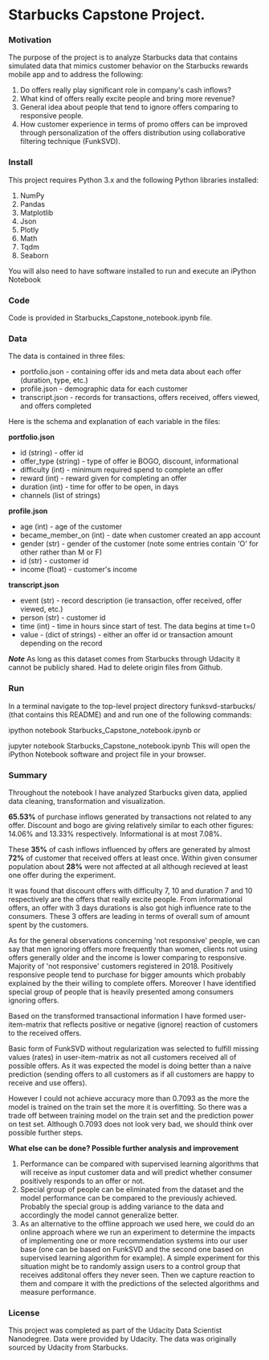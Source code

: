# Starbucks Capstone Project.

### Motivation
The purpose of the project is to analyze Starbucks data that contains simulated data that mimics customer behavior on the Starbucks rewards mobile app and to address the following:

1. Do offers really play significant role in company's cash inflows?  
2. What kind of offers really excite people and bring more revenue?
3. General idea about people that tend to ignore offers comparing to responsive people.
4. How customer experience in terms of promo offers can be improved through personalization of the offers distribution using collaborative filtering technique (FunkSVD).

### Install
This project requires Python 3.x and the following Python libraries installed:

1. NumPy
2. Pandas
3. Matplotlib
4. Json
5. Plotly
6. Math
7. Tqdm
8. Seaborn

You will also need to have software installed to run and execute an iPython Notebook

### Code

Code is provided in Starbucks_Capstone_notebook.ipynb file.

### Data
The data is contained in three files:

* portfolio.json - containing offer ids and meta data about each offer (duration, type, etc.)
* profile.json - demographic data for each customer
* transcript.json - records for transactions, offers received, offers viewed, and offers completed

Here is the schema and explanation of each variable in the files:

**portfolio.json**
* id (string) - offer id
* offer_type (string) - type of offer ie BOGO, discount, informational
* difficulty (int) - minimum required spend to complete an offer
* reward (int) - reward given for completing an offer
* duration (int) - time for offer to be open, in days
* channels (list of strings)

**profile.json**
* age (int) - age of the customer
* became_member_on (int) - date when customer created an app account
* gender (str) - gender of the customer (note some entries contain 'O' for other rather than M or F)
* id (str) - customer id
* income (float) - customer's income

**transcript.json**
* event (str) - record description (ie transaction, offer received, offer viewed, etc.)
* person (str) - customer id
* time (int) - time in hours since start of test. The data begins at time t=0
* value - (dict of strings) - either an offer id or transaction amount depending on the record

***Note***
As long as this dataset comes from Starbucks through Udacity it cannot be publicly shared. Had to delete origin files from Github.

### Run
In a terminal navigate to the top-level project directory funksvd-starbucks/ (that contains this README) and and run one of the following commands:

ipython notebook Starbucks_Capstone_notebook.ipynb or

jupyter notebook Starbucks_Capstone_notebook.ipynb This will open the iPython Notebook software and project file in your browser.

### Summary

Throughout the notebook I have analyzed Starbucks given data, applied data cleaning, transformation and visualization.

**65.53%** of purchase inflows generated by transactions not related to any offer. Discount and bogo are giving relatively similar to each other figures: 14.06% and 13.33% respectively. Informational is at most 7.08%.

These **35%** of cash inflows influenced by offers are generated by almost **72%** of customer that received offers at least once. Within given consumer population  about **28%** were not affected at all although recieved at least one offer during the experiment.

It was found that discount offers with difficulty 7, 10 and duration 7 and 10 respectively are the offers that really excite people. From informational offers, an offer with 3 days durations is also got high influence rate to the consumers. These 3 offers are leading in terms of overall sum of amount spent by the customers.

As for the general observations concerning 'not responsive' people, we can say that men ignoring offers more frequently than women, clients not using offers generally older and the income is lower comparing to responsive. Majority of 'not responsive' customers registered in 2018. Positively responsive people tend to purchase for bigger amounts which probably explained by the their willing to complete offers. Moreover I have identified special group of people that is heavily presented among consumers ignoring offers.

Based on the transformed transactional information I have formed user-item-matrix that reflects positive or negative (ignore) reaction of customers to the received offers.

Basic form of FunkSVD without regularization was selected to fulfill missing values (rates) in user-item-matrix as not all customers received all of possible offers. As it was expected the model is doing better than a naive prediction (sending offers to all customers as if all customers are happy to receive and use offers).

However I could not achieve accuracy more than 0.7093 as the more the model is trained on the train set the more it is overfitting. So there was a trade off between training model on the train set and the prediction power on test set. Although 0.7093 does not look very bad, we should think over possible further steps.  

**What else can be done? Possible further analysis and improvement**

1.  Performance can be compared with supervised learning algorithms that will receive as input customer data and will predict whether consumer positively responds to an offer or not.
2.  Special group of people can be eliminated from the dataset and the model performance can be compared to the previously achieved. Probably the special group is adding variance to the data and accordingly the model cannot generalize better.
3. As an alternative to the offline approach we used here, we could do an online approach where we run an experiment to determine the impacts of implementing one or more recommendation systems into our user base (one can be based on FunkSVD and the second one based on supervised learning algorithm for example). A simple experiment for this situation might be to randomly assign users to a control group that receives additonal offers they never seen. Then we capture reaction to them and compare it with the predictions of the selected algorithms and measure performance.

### License
This project was completed as part of the Udacity Data Scientist Nanodegree. Data were provided by Udacity. The data was originally sourced by Udacity from Starbucks.
